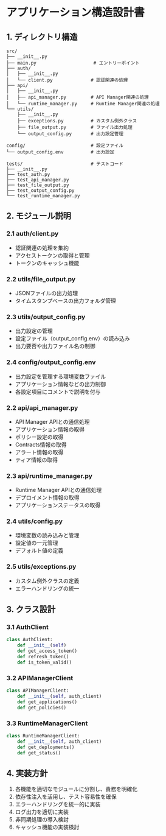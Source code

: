 # アプリケーション構造設計書

## 1. ディレクトリ構造

```
src/
├── __init__.py
├── main.py                     # エントリーポイント
├── auth/
│   ├── __init__.py
│   └── client.py              # 認証関連の処理
├── api/
│   ├── __init__.py
│   ├── api_manager.py         # API Manager関連の処理
│   └── runtime_manager.py     # Runtime Manager関連の処理
└── utils/
    ├── __init__.py
    ├── exceptions.py          # カスタム例外クラス
    ├── file_output.py         # ファイル出力処理
    └── output_config.py       # 出力設定管理

config/                        # 設定ファイル
└── output_config.env          # 出力設定

tests/                         # テストコード
├── __init__.py
├── test_auth.py
├── test_api_manager.py
├── test_file_output.py
├── test_output_config.py
└── test_runtime_manager.py
```

## 2. モジュール説明

### 2.1 auth/client.py
- 認証関連の処理を集約
- アクセストークンの取得と管理
- トークンのキャッシュ機能

### 2.2 utils/file_output.py
- JSONファイルの出力処理
- タイムスタンプベースの出力フォルダ管理

### 2.3 utils/output_config.py
- 出力設定の管理
- 設定ファイル（output_config.env）の読み込み
- 出力要否や出力ファイル名の制御

### 2.4 config/output_config.env
- 出力設定を管理する環境変数ファイル
- アプリケーション情報などの出力制御
- 各設定項目にコメントで説明を付与

### 2.2 api/api_manager.py
- API Manager APIとの通信処理
- アプリケーション情報の取得
- ポリシー設定の取得
- Contracts情報の取得
- アラート情報の取得
- ティア情報の取得

### 2.3 api/runtime_manager.py
- Runtime Manager APIとの通信処理
- デプロイメント情報の取得
- アプリケーションステータスの取得

### 2.4 utils/config.py
- 環境変数の読み込みと管理
- 設定値の一元管理
- デフォルト値の定義

### 2.5 utils/exceptions.py
- カスタム例外クラスの定義
- エラーハンドリングの統一

## 3. クラス設計

### 3.1 AuthClient
```python
class AuthClient:
    def __init__(self)
    def get_access_token()
    def refresh_token()
    def is_token_valid()
```

### 3.2 APIManagerClient
```python
class APIManagerClient:
    def __init__(self, auth_client)
    def get_applications()
    def get_policies()
```

### 3.3 RuntimeManagerClient
```python
class RuntimeManagerClient:
    def __init__(self, auth_client)
    def get_deployments()
    def get_status()
```

## 4. 実装方針

1. 各機能を適切なモジュールに分割し、責務を明確化
2. 依存性注入を活用し、テスト容易性を確保
3. エラーハンドリングを統一的に実装
4. ログ出力を適切に実装
5. 非同期処理の導入検討
6. キャッシュ機能の実装検討

